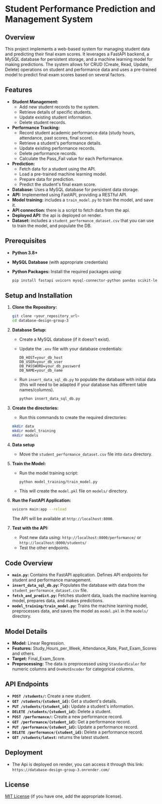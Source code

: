 # Student Performance Prediction and Management System

## Overview

This project implements a web-based system for managing student data and predicting their final exam scores. It leverages a FastAPI backend, a MySQL database for persistent storage, and a machine learning model for making predictions. The system allows for CRUD (Create, Read, Update, Delete) operations on student and performance data and uses a pre-trained model to predict final exam scores based on several factors.

## Features

*   **Student Management:**
    *   Add new student records to the system.
    *   Retrieve details of specific students.
    *   Update existing student information.
    *   Delete student records.
*   **Performance Tracking:**
    *   Record student academic performance data (study hours, attendance, past scores, final score).
    *   Retrieve a student's performance details.
    *   Update existing performance records.
    *   Delete performance records.
    * Calculate the Pass_Fail value for each Performance.
*   **Prediction:**
    *   Fetch data for a student using the API.
    *   Load a pre-trained machine learning model.
    *   Prepare data for prediction.
    *   Predict the student's final exam score.
*   **Database:** Uses a MySQL database for persistent data storage.
*   **API:** Implemented using FastAPI, providing a RESTful API.
* **Model training:** includes a `train_model.py` to train the model, and save it.
* **API connection:** there is a script to fetch data from the api.
* **Deployed API:** the api is deployed on render.
* **Dataset:** includes a `student_performance_dataset.csv` that you can use to train the model, and populate the DB.

## Prerequisites

*   **Python 3.8+**
*   **MySQL Database** (with appropriate credentials)
*   **Python Packages:** Install the required packages using:

    ```bash
    pip install fastapi uvicorn mysql-connector-python pandas scikit-learn joblib python-dotenv requests
    ```

## Setup and Installation

1.  **Clone the Repository:**

    ```bash
    git clone <your_repository_url>
    cd database-design-group-3
    ```

2.  **Database Setup:**
    *   Create a MySQL database (if it doesn't exist).
    *   Update the `.env` file with your database credentials:

        ```
        DB_HOST=your_db_host
        DB_USER=your_db_user
        DB_PASSWORD=your_db_password
        DB_NAME=your_db_name
        ```

    *   Run `insert_data_sql_db.py` to populate the database with initial data (this will need to be adapted if your database has different table names/columns).
        ```bash
        python insert_data_sql_db.py
        ```
3. **Create the directories:**
    * Run this commands to create the required directories:
    ```bash
    mkdir data
    mkdir model_training
    mkdir models
    ```

4.  **Data setup**
    * Move the `student_performance_dataset.csv` file into `data` directory.

5.  **Train the Model:**
    *   Run the model training script:

        ```bash
        python model_training/train_model.py
        ```
    * This will create the `model.pkl` file on `models/` directory.

6.  **Run the FastAPI Application:**

    ```bash
    uvicorn main:app --reload
    ```
    The API will be available at `http://localhost:8000`.

7. **Test with the API:**
    * Post new data using: `http://localhost:8000/performance/` or `http://localhost:8000/students/`
    * Test the other endpoints.

## Code Overview

*   **`main.py`:** Contains the FastAPI application. Defines API endpoints for student and performance management.
*   **`insert_data_sql_db.py`:**  Populates the database with data from the `student_performance_dataset.csv` file.
*   **`fetch_and_predict.py`:** Fetches student data, loads the machine learning model, prepares data, and makes predictions.
*   **`model_training/train_model.py`:** Trains the machine learning model, preprocesses data, and saves the model as `model.pkl` in the `models/` directory.

## Model Details

*   **Model:** Linear Regression.
*   **Features:**  Study_Hours_per_Week, Attendance_Rate, Past_Exam_Scores and others.
*   **Target:** Final_Exam_Score.
*   **Preprocessing:** The data is preprocessed using `StandardScaler` for numeric columns and `OneHotEncoder` for categorical columns.

## API Endpoints

*   **`POST /students/`:** Create a new student.
*   **`GET /students/{student_id}`:** Get a student's details.
*   **`PUT /students/{student_id}`:** Update a student's information.
*   **`DELETE /students/{student_id}`:** Delete a student.
*   **`POST /performance/`:** Create a new performance record.
*   **`GET /performance/{student_id}`:** Get a performance record.
*   **`PUT /performance/{student_id}`:** Update a performance record.
*   **`DELETE /performance/{student_id}`:** Delete a performance record.
*   **`GET /students/latest`:** returns the latest student.

## Deployment

* The Api is deployed on render, you can access it through this link: `https://database-design-group-3.onrender.com/`

## License

[MIT License](LICENSE) (if you have one, add the appropriate license).
